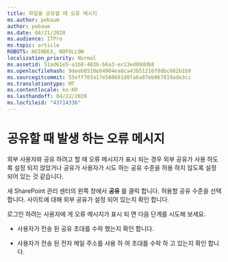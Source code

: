 ```yaml
---
title: 파일을 공유할 때 오류 메시지
ms.author: pebaum
author: pebaum
ms.date: 04/21/2020
ms.audience: ITPro
ms.topic: article
ROBOTS: NOINDEX, NOFOLLOW
localization_priority: Normal
ms.assetid: 51ad61e5-a1b8-483b-b6a3-ec13ed09dd68
ms.openlocfilehash: 9deeb8510e84904ea8ca43b51216f8dbc682b1b9
ms.sourcegitcommit: 55eff703a17e500681d8fa6a87eb067019ade3cc
ms.translationtype: MT
ms.contentlocale: ko-KR
ms.lasthandoff: 04/22/2020
ms.locfileid: "43714336"
---
```

# <a name="error-messages-when-sharing"></a>공유할 때 발생 하는 오류 메시지

외부 사용자와 공유 하려고 할 때 오류 메시지가 표시 되는 경우 외부 공유가 사용 하도록 설정 되지 않았거나 공유가 사용자가 시도 하는 공유 수준을 허용 하지 않도록 설정 되어 있는 것 같습니다.
  
새 SharePoint 관리 센터의 왼쪽 창에서 **공유** 를 클릭 합니다. 허용할 공유 수준을 선택 합니다. 사이트에 대해 외부 공유가 설정 되어 있는지 확인 합니다. 
  
로그인 하려는 사용자에 게 오류 메시지가 표시 되 면 다음 단계를 시도해 보세요.
  
- 사용자가 전송 된 공유 초대를 수락 했는지 확인 합니다.
    
- 사용자가 전송 된 전자 메일 주소를 사용 하 여 초대를 수락 하 고 있는지 확인 합니다.
    

